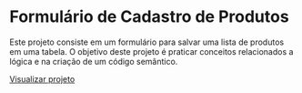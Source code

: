 # Formulário de Cadastro de Produtos

Este projeto consiste em um formulário para salvar uma lista de produtos em uma tabela.
O objetivo deste projeto é praticar conceitos relacionados a lógica e na criação de um código semântico.

[Visualizar projeto](https://formulario-kappa-ten.vercel.app/)
